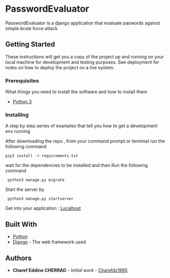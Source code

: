 # PasswordEvaluator 

PasswordEvaluator is a django application that evaluate paswords against simple brute force attack
## Getting Started

These instructions will get you a copy of the project up and running on your local machine for development and testing purposes. See deployment for notes on how to deploy the project on a live system.

### Prerequisites

What things you need to install the software and how to install them

* [Python 3](https://www.python.org/download/releases/3.0/) 



### Installing

A step by step series of examples that tell you how to get a development env running

After downloading the repo , from your command prompt or terminal run the following command

```
pip3 install -r requirements.txt
```
wait for the dependencies to be installed and then 
Run the following command 

```
 python3 manage.py migrate
```

Start the server by 


```
 python3 manage.py startserver
```


Get into your application : [Localhost](127.0.0.0:8000)


## Built With

* [Python](https://www.python.org/download/releases/3.0/?) 
* [Django](https://www.djangoproject.com/) - The web framework used




## Authors
* **Charef Eddine CHERRAD** - *Initial work* - [Charefdz1995](https://github.com/Charefdz1995)


